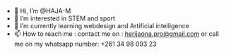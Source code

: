 - 👋 Hi, I’m @HAJA-M
- 👀 I’m interested in STEM and sport
- 🌱 I’m currently learning webdesign and Artificial intelligence
- 📫 How to reach me : contact me on : herijaona.pro@gmail.com or call me on my whatsapp number: +261 34 98 093 23

<!---
HAJA-M/HAJA-M is a ✨ special ✨ repository because its `README.md` (this file) appears on your GitHub profile.
You can click the Preview link to take a look at your changes.
--->
